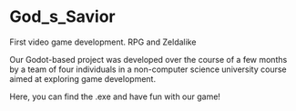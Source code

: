 # God_s_Savior
First video game development. RPG and Zeldalike

Our Godot-based project was developed over the course of a few months by a team of four individuals in a non-computer science university course aimed at exploring game development.

Here, you can find the .exe and have fun with our game!
